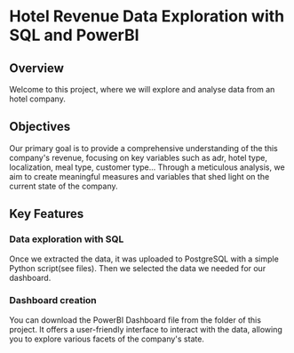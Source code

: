 # Hotel Revenue Data Exploration with SQL and PowerBI
## Overview
Welcome to this project, where we will explore and analyse data from an hotel company. 
## Objectives
Our primary goal is to provide a comprehensive understanding of the this company's revenue, focusing on key variables such as adr, hotel type, localization, meal type, customer type... Through a meticulous analysis, we aim to create meaningful measures and variables that shed light on the current state of the company.
## Key Features
### Data exploration with SQL
Once we extracted the data, it was uploaded to PostgreSQL with a simple Python script(see files). Then we selected the data we needed for our dashboard. 
### Dashboard creation
You can download the PowerBI Dashboard file from the folder of this project. It offers a user-friendly interface to interact with the data, allowing you to explore various facets of the company's state.

